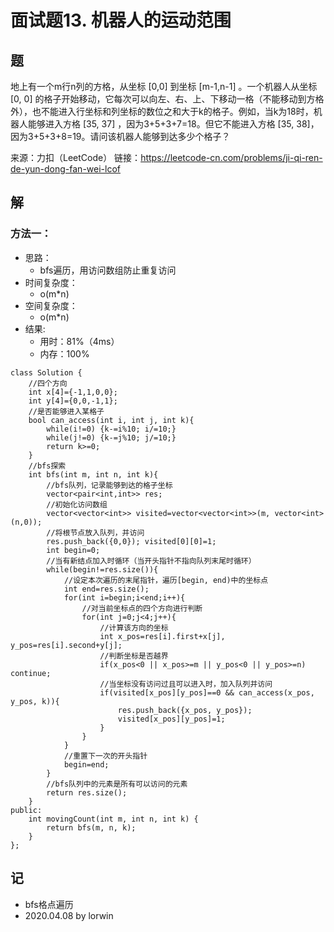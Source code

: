 # 面试题13. 机器人的运动范围

## 题

地上有一个m行n列的方格，从坐标 [0,0] 到坐标 [m-1,n-1] 。一个机器人从坐标 [0, 0] 的格子开始移动，它每次可以向左、右、上、下移动一格（不能移动到方格外），也不能进入行坐标和列坐标的数位之和大于k的格子。例如，当k为18时，机器人能够进入方格 [35, 37] ，因为3+5+3+7=18。但它不能进入方格 [35, 38]，因为3+5+3+8=19。请问该机器人能够到达多少个格子？

来源：力扣（LeetCode）
链接：https://leetcode-cn.com/problems/ji-qi-ren-de-yun-dong-fan-wei-lcof

## 解

### 方法一：
- 思路：
  - bfs遍历，用访问数组防止重复访问
- 时间复杂度：
  - o(m*n)
- 空间复杂度：
  - o(m*n)
- 结果:
  - 用时：81%（4ms）
  - 内存：100%
```
class Solution {
    //四个方向
    int x[4]={-1,1,0,0};
    int y[4]={0,0,-1,1}; 
    //是否能够进入某格子
    bool can_access(int i, int j, int k){
        while(i!=0) {k-=i%10; i/=10;}
        while(j!=0) {k-=j%10; j/=10;}
        return k>=0;
    }
    //bfs探索
    int bfs(int m, int n, int k){
        //bfs队列，记录能够到达的格子坐标
        vector<pair<int,int>> res;
        //初始化访问数组
        vector<vector<int>> visited=vector<vector<int>>(m, vector<int>(n,0));
        //将根节点放入队列，并访问
        res.push_back({0,0}); visited[0][0]=1;
        int begin=0;
        //当有新结点加入时循环（当开头指针不指向队列末尾时循环）
        while(begin!=res.size()){
            //设定本次遍历的末尾指针，遍历[begin, end)中的坐标点
            int end=res.size();
            for(int i=begin;i<end;i++){
                //对当前坐标点的四个方向进行判断
                for(int j=0;j<4;j++){
                    //计算该方向的坐标
                    int x_pos=res[i].first+x[j], y_pos=res[i].second+y[j];
                    //判断坐标是否越界
                    if(x_pos<0 || x_pos>=m || y_pos<0 || y_pos>=n) continue;
                    //当坐标没有访问过且可以进入时，加入队列并访问
                    if(visited[x_pos][y_pos]==0 && can_access(x_pos, y_pos, k)){
                        res.push_back({x_pos, y_pos});
                        visited[x_pos][y_pos]=1;
                    }
                }
            }
            //重置下一次的开头指针
            begin=end;
        }
        //bfs队列中的元素是所有可以访问的元素
        return res.size();
    }
public:
    int movingCount(int m, int n, int k) {
        return bfs(m, n, k);
    }
};
```

## 记

- bfs格点遍历
- 2020.04.08 by lorwin